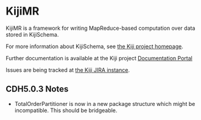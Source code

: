 KijiMR
======

KijiMR is a framework for writing MapReduce-based computation
over data stored in KijiSchema.

For more information about KijiSchema, see
[the Kiji project homepage](http://www.kiji.org).

Further documentation is available at the Kiji project
[Documentation Portal](http://docs.kiji.org)

Issues are being tracked at [the Kiji JIRA instance](https://jira.kiji.org/browse/KIJIMR).

CDH5.0.3 Notes
--------------

* TotalOrderPartitioner is now in a new package structure which might be incompatible.
  This should be bridgeable.